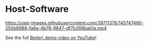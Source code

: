 # Host-Software


https://user-images.githubusercontent.com/39711376/145747480-250b6988-fa6e-4b78-8847-df7b269bab1a.mp4


See the full [Boiler\\ demo video on YouTube](https://www.youtube.com/watch?v=P_zbncQY8MY)!
